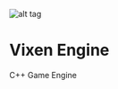 ![alt tag](https://raw.github.com/MattGuerrette/VixenEngine/master/assets/Others/vixen_github_title.png)

# Vixen Engine
C++ Game Engine

